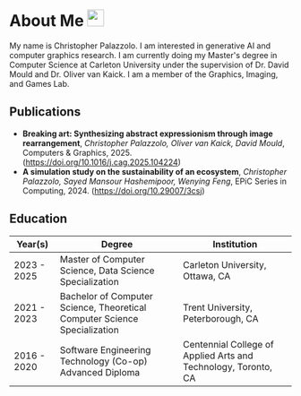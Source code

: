 # About Me [<img src="https://orcid.org/assets/vectors/orcid.logo.icon.svg" width="30">](https://orcid.org/0009-0005-3678-0912)

My name is Christopher Palazzolo. I am interested in generative AI and computer graphics research. I am currently doing my Master's degree in Computer Science at Carleton University under the supervision of Dr. David Mould and Dr. Oliver van Kaick. I am a member of the Graphics, Imaging, and Games Lab.


## Publications
- **Breaking art: Synthesizing abstract expressionism through image rearrangement**, _Christopher Palazzolo, Oliver van Kaick, David Mould_, Computers & Graphics, 2025. (https://doi.org/10.1016/j.cag.2025.104224)
- **A simulation study on the sustainability of an ecosystem**, _Christopher Palazzolo, Sayed Mansour Hashemipoor, Wenying Feng_, EPiC Series in Computing, 2024. (https://doi.org/10.29007/3csj)



## Education

| Year(s)     | Degree                                                                    | Institution                                                    |
|-------------|---------------------------------------------------------------------------|----------------------------------------------------------------|
| 2023 - 2025 | Master of Computer Science, Data Science Specialization                   | Carleton University, Ottawa, CA                                |
| 2021 - 2023 | Bachelor of Computer Science, Theoretical Computer Science Specialization | Trent University, Peterborough, CA                             |
| 2016 - 2020 | Software Engineering Technology (Co-op) Advanced Diploma                  | Centennial College of Applied Arts and Technology, Toronto, CA |

